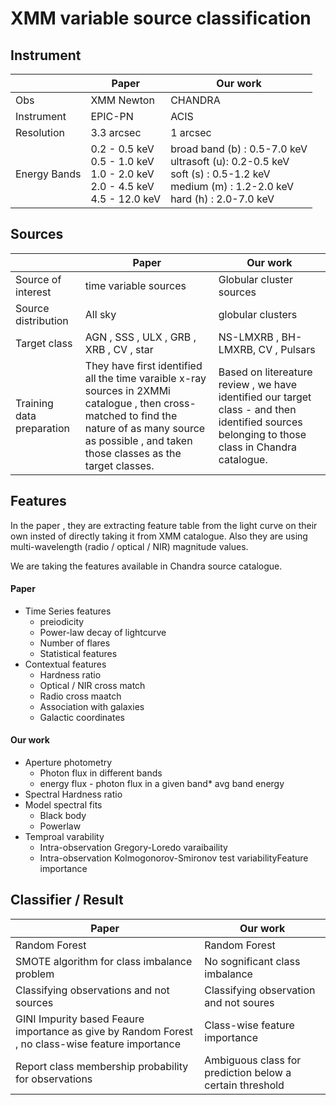 # XMM variable source classification

## Instrument

|              | Paper                                                                                               | Our work                                                                                                                                           |
| ------------ | --------------------------------------------------------------------------------------------------- | -------------------------------------------------------------------------------------------------------------------------------------------------- |
| Obs          | XMM Newton                                                                                          | CHANDRA                                                                                                                                            |
| Instrument   | EPIC-PN                                                                                             | ACIS                                                                                                                                               |
| Resolution   | 3.3 arcsec                                                                                          | 1 arcsec                                                                                                                                           |
| Energy Bands | 0.2 -   0.5 keV<br />0.5 -   1.0 keV<br />1.0 -   2.0 keV<br />2.0 -   4.5 keV<br />4.5 -  12.0 keV | broad band (b) : 0.5-7.0 keV<br />ultrasoft (u): 0.2-0.5 keV<br />soft (s) : 0.5-1.2 keV<br />medium (m) : 1.2-2.0 keV<br />hard (h) : 2.0-7.0 keV |

## Sources

|                           | Paper                                                                                                                                                                                                    | Our work                                                                                                                                       |
| ------------------------- | -------------------------------------------------------------------------------------------------------------------------------------------------------------------------------------------------------- | ---------------------------------------------------------------------------------------------------------------------------------------------- |
| Source of interest        | time variable sources                                                                                                                                                                                    | Globular cluster sources                                                                                                                       |
| Source distribution       | All sky                                                                                                                                                                                                  | globular clusters                                                                                                                              |
| Target class              | AGN , SSS , ULX , GRB , XRB , CV , star                                                                                                                                                                  | NS-LMXRB , BH-LMXRB, CV , Pulsars                                                                                                              |
| Training data preparation | They have first identified all the time varaible x-ray sources in 2XMMi catalogue , then cross-matched to find the nature of as many source as possible , and taken those classes as the target classes. | Based on litereature review , we have identified our target class - and then identified sources belonging to those class in Chandra catalogue. |

## Features

In the paper  , they are extracting feature table from the light curve on their own insted of directly taking it from XMM catalogue. Also they are using multi-wavelength (radio / optical / NIR) magnitude values.

We are taking the features available in Chandra source catalogue.

#### Paper

* Time Series features
  * preiodicity
  * Power-law decay of lightcurve
  * Number of flares
  * Statistical features
* Contextual features
  * Hardness ratio
  * Optical / NIR cross match
  * Radio cross maatch
  * Association with galaxies
  * Galactic coordinates

#### Our work

* Aperture photometry
  * Photon flux in different bands
  * energy flux - photon flux in a given band* avg band energy
* Spectral Hardness ratio
* Model spectral fits
  * Black body
  * Powerlaw
* Temproal varability
  * Intra-observation Gregory-Loredo varaibaility
  * Intra-observation Kolmogonorov-Smironov test variabilityFeature importance

## Classifier / Result

| Paper                                                                                             | Our work                                                 |
| ------------------------------------------------------------------------------------------------- | -------------------------------------------------------- |
| Random Forest                                                                                     | Random Forest                                            |
| SMOTE algorithm for class imbalance problem                                                       | No sognificant class imbalance                           |
| Classifying observations and not sources                                                          | Classifying observation and not soures                   |
| GINI Impurity based Feaure importance as give by Random Forest , no class-wise feature importance | Class-wise feature importance                            |
| Report class membership probability for observations                                              | Ambiguous class for prediction below a certain threshold |
